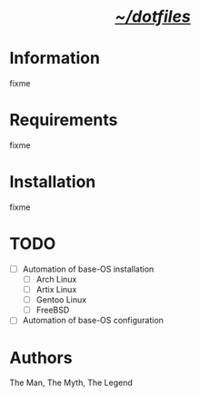 <h1 align="center"><i><u>~/dotfiles</u></i></h1>

# Information

fixme

# Requirements

fixme

# Installation

fixme

# TODO

- [ ] Automation of base-OS installation
  - [ ] Arch Linux
  - [ ] Artix Linux
  - [ ] Gentoo Linux
  - [ ] FreeBSD
- [ ] Automation of base-OS configuration

# Authors

The Man, The Myth, The Legend